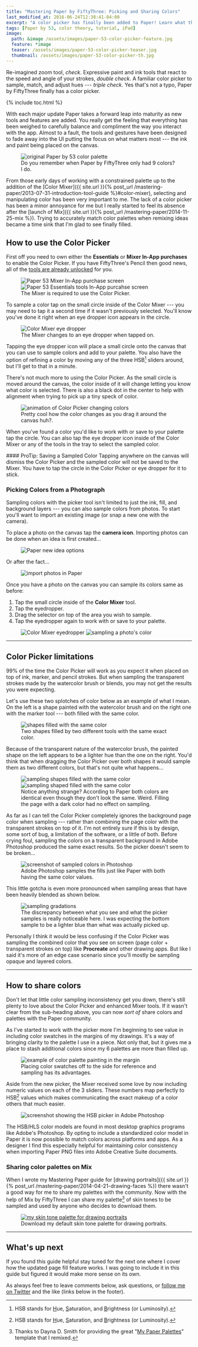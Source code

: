 ```yaml
---
title: "Mastering Paper by FiftyThree: Picking and Sharing Colors"
last_modified_at: 2016-06-24T12:38:41-04:00
excerpt: "A color picker has finally been added to Paper! Learn what the new tool does and how to use it."
tags: [Paper by 53, color theory, tutorial, iPad]
image:
  path: &image /assets/images/paper-53-color-picker-feature.jpg
  feature: *image
  teaser: /assets/images/paper-53-color-picker-teaser.jpg
  thumbnail: /assets/images/paper-53-color-picker-th.jpg
---
```


Re-imagined zoom tool, *check*. Expressive paint and ink tools that react to the speed and angle of your strokes, *double check*. A familiar color picker to sample, match, and adjust hues --- *triple check*. Yes that's not a typo, Paper by FiftyThree finally has a color picker.

{% include toc.html %}

With each major update Paper takes a forward leap into maturity as new tools and features are added. You really get the feeling that everything has been weighed to carefully balance and compliment the way you interact with the app. Almost to a fault, the tools and gestures have been designed to fade away into the UI putting the focus on what matters most --- the ink and paint being placed on the canvas.

<figure>
  <img src="{{ site.url }}/assets/images/paper-53-original-9-colors.png" alt="original Paper by 53 color palette">
  <figcaption>Do you remember when Paper by FiftyThree only had 9 colors? I do.</figcaption>
</figure>

From those early days of working with a constrained palette up to the addition of the [Color Mixer]({{ site.url }}{% post_url /mastering-paper/2013-07-31-introduction-tool-guide %}#color-mixer), selecting and manipulating color has been very important to me. The lack of a color picker has been a minor annoyance for me but I really started to feel its absence after the [launch of Mix]({{ site.url }}{% post_url /mastering-paper/2014-11-25-mix %}). Trying to accurately match color palettes when remixing ideas became a time sink that I'm glad to see finally filled.

## How to use the Color Picker

First off you need to own either the **Essentials** or **Mixer In-App purchases** to enable the Color Picker. If you have FiftyThree's Pencil then good news, all of the [tools are already unlocked](http://support.fiftythree.com/customer/portal/articles/1358809-using-pencil#enabling-tools) for you.

<figure class="half">
  <img src="{{ site.url }}/assets/images/paper-53-mixer-iap.png" alt="Paper 53 Mixer In-App purchase screen">
  <img src="{{ site.url }}/assets/images/paper-53-essentials-iap.png" alt="Paper 53 Essentials tools In-App purcahse screen">
  <figcaption>The Mixer is required to use the Color Picker.</figcaption>
</figure>

To sample a color tap on the small circle inside of the Color Mixer --- you may need to tap it a second time if it wasn't previously selected. You'll know you've done it right when an eye dropper icon appears in the circle.

<figure>
  <img src="{{ site.url }}/assets/images/paper-53-mixer-eye-dropper.jpg" alt="Color Mixer eye dropper">
  <figcaption>The Mixer changes to an eye dropper when tapped on.</figcaption>
</figure>

Tapping the eye dropper icon will place a small circle onto the canvas that you can use to sample colors and add to your palette. You also have the option of refining a color by moving any of the three HSB[^hsb] sliders around, but I'll get to that in a minute.

[^hsb]: HSB stands for <u>H</u>ue, <u>S</u>aturation, and <u>B</u>rightness (or Luminosity).

There's not much more to using the Color Picker. As the small circle is moved around the canvas, the color inside of it will change letting you know what color is selected. There is also a black dot in the center to help with alignment when trying to pick up a tiny speck of color.

<figure>
  <img src="{{ site.url }}/assets/images/paper-53-color-picker.gif" alt="animation of Color Picker changing colors">
  <figcaption>Pretty cool how the color changes as you drag it around the canvas huh?.</figcaption>
</figure>

When you've found a color you'd like to work with or save to your palette tap the circle. You can also tap the eye dropper icon inside of the Color Mixer or any of the tools in the tray to select the sampled color.

<div class="notice--info" markdown="1">
#### ProTip: Saving a Sampled Color
Tapping anywhere on the canvas will dismiss the Color Picker and the sampled color will not be saved to the Mixer. You have to tap the circle in the Color Picker or eye dropper for it to stick.
</div>

### Picking Colors from a Photograph

Sampling colors with the picker tool isn't limited to just the ink, fill, and background layers --- you can also sample colors from photos. To start you'll want to import an existing image (or snap a new one with the camera).

To place a photo on the canvas tap the **camera icon**. Importing photos can be done when an idea is first created...

<figure>
  <img src="{{ site.url }}/assets/images/paper-53-color-new-idea.jpg" alt="Paper new idea options">
</figure>

Or after the fact...

<figure>
  <img src="{{ site.url }}/assets/images/paper-53-color-photo-import-button.jpg" alt="import photos in Paper">
</figure>

Once you have a photo on the canvas you can sample its colors same as before:

1. Tap the small circle inside of the **Color Mixer** tool.
2. Tap the eyedropper.
3. Drag the selector on top of the area you wish to sample.
4. Tap the eyedropper again to work with or save to your palette.

<figure class="half">
  <img src="{{ site.url }}/assets/images/paper-53-color-photo-sample-1.jpg" alt="Color Mixer eyedropper">
  <img src="{{ site.url }}/assets/images/paper-53-color-photo-sample-2.jpg" alt="sampling a photo's color">
</figure>

---

## Color Picker limitations

99% of the time the Color Picker will work as you expect it when placed on top of ink, marker, and pencil strokes. But when sampling the transparent strokes made by the watercolor brush or blends, you may not get the results you were expecting.

Let's use these two splotches of color below as an example of what I mean. On the left is a shape painted with the watercolor brush and on the right one with the marker tool --- both filled with the same color.

<figure>
  <img src="{{ site.url }}/assets/images/paper-53-sampled-colors-1.jpg" alt="shapes filled with the same color">
  <figcaption>Two shapes filled by two different tools with the same exact color.</figcaption>
</figure>

Because of the transparent nature of the watercolor brush, the painted shape on the left appears to be a lighter hue than the one on the right. You'd think that when dragging the Color Picker over both shapes it would sample them as two different colors, but that's not quite what happens...

<figure>
  <img src="{{ site.url }}/assets/images/paper-53-sampled-colors-2.jpg" alt="sampling shapes filled with the same color">
  <img src="{{ site.url }}/assets/images/paper-53-sampled-colors-3.jpg" alt="sampling shaped filled with the same color">
  <figcaption>Notice anything strange? According to Paper both colors are identical even though they don't look the same. Weird. Filling the page with a dark color had no effect on sampling.</figcaption>
</figure>

As far as I can tell the Color Picker completely ignores the background page color when sampling --- rather than combining the page color with the transparent strokes on top of it. I'm not entirely sure if this is by design, some sort of bug, a limitation of the software, or a little of both. Before crying foul, sampling the colors on a transparent background in Adobe Photoshop produced the same exact results. So the picker doesn't seem to be broken...

<figure>
  <img src="{{ site.url }}/assets/images/paper-53-sampled-colors-4.jpg" alt="screenshot of sampled colors in Photoshop">
  <figcaption>Adobe Photoshop samples the fills just like Paper with both having the same color values.</figcaption>
</figure>

This little gotcha is even more pronounced when sampling areas that have been heavily blended as shown below.

<figure>
  <img src="{{ site.url }}/assets/images/paper-53-sampled-colors-5.jpg" alt="sampling gradations">
  <figcaption>The discrepancy between what you see and what the picker samples is really noticeable here. I was expecting the bottom sample to be a lighter blue than what was actually picked up.</figcaption>
</figure>

Personally I think it would be less confusing if the Color Picker was sampling the combined color that you see on screen (page color + transparent strokes on top) like **Procreate** and other drawing apps. But like I said it's more of an edge case scenario since you'll mostly be sampling opaque and layered colors.

---

## How to share colors

Don't let that little color sampling inconsistency get you down, there's still plenty to love about the Color Picker and enhanced Mixer tools. If it wasn't clear from the sub-heading above, you can now *sort of* share colors and palettes with the Paper community. 

As I've started to work with the picker more I'm beginning to see value in including color swatches in the margins of my drawings. It's a way of bringing clarity to the palette I use in a piece. Not only that, but it gives me a place to stash additional colors since my 6 palettes are more than filled up.

<figure>
  <img src="{{ site.url }}/assets/images/paper-53-color-picker-swatches.jpg" alt="example of color palette painting in the margin">
  <figcaption>Placing color swatches off to the side for reference and sampling has its advantages.</figcaption>
</figure>

Aside from the new picker, the Mixer received some love by now including numeric values on each of the 3 sliders. These numbers map perfectly to HSB[^hsb] values which makes communicating the exact makeup of a color others that much easier.

<figure class="align-right">
  <img src="{{ site.url }}/assets/images/photoshop-hsb.jpg" alt="screenshot showing the HSB picker in Adobe Photoshop">
</figure>

The HSB/HLS color models are found in most desktop graphics programs like Adobe's Photoshop. By opting to include a standardized color model in Paper it is now possible to match colors across platforms and apps. As a designer I find this especially helpful for maintaining color consistency when importing Paper PNG files into Adobe Creative Suite documents.

### Sharing color palettes on Mix

When I wrote my Mastering Paper guide for [drawing portraits]({{ site.url }}{% post_url /mastering-paper/2014-04-21-drawing-faces %}) there wasn't a good way for me to share my palettes with the community. Now with the help of Mix by FiftyThree I can share my palette[^paper-palette-template] of skin tones to be sampled and used by anyone who decides to download them. 

[^paper-palette-template]: Thanks to Dayna D. Smith for providing the great "[My Paper Palettes](https://mix.fiftythree.com/200794-Danya-D-Smith/1299445)" template that I remixed.

<figure>
  <a href="https://mix.fiftythree.com/11098-Michael-Rose/1376457" target="_blank"><img src="{{ site.url }}/assets/images/paper-53-skin-palette.jpg" alt="my skin tone palette for drawing portraits"></a>
  <figcaption>Download my default skin tone palette for drawing portraits.</figcaption>
</figure>

---

## What's up next

If you found this guide helpful stay tuned for the next one where I cover how the updated page fill feature works. I was going to include it in this guide but figured it would make more sense on its own.

As always feel free to leave comments below, ask questions, or [follow me on Twitter](http://twitter.com/mmistakes) and the like (links below in the footer).
